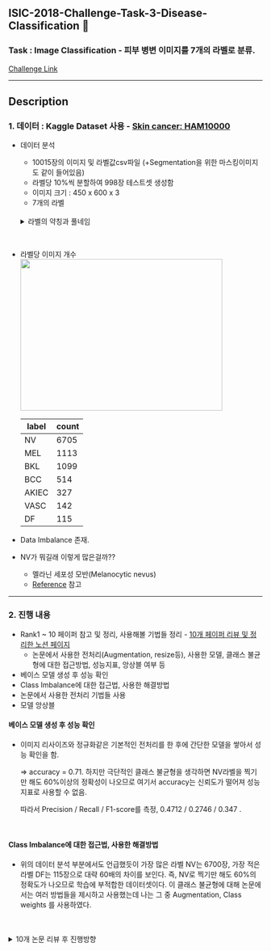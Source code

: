 ## ISIC-2018-Challenge-Task-3-Disease-Classification 🏥

### Task : Image Classification - 피부 병변 이미지를 7개의 라벨로 분류. <br/>

[Challenge Link](https://challenge.isic-archive.com/landing/2018/)


---

## Description

### 1. 데이터 : Kaggle Dataset 사용 - [Skin cancer: HAM10000](https://www.kaggle.com/datasets/surajghuwalewala/ham1000-segmentation-and-classification?select=masks)
   
   - 데이터 분석
     - 10015장의 이미지 및 라벨값csv파일 (+Segmentation을 위한 마스킹이미지도 같이 들어있음)
     - 라벨당 10%씩 분할하여 998장 테스트셋 생성함
     - 이미지 크기 : 450 x 600 x 3
     - 7개의 라벨
     <br/>
     
      <details>
      <summary>라벨의 약칭과 풀네임 </summary>
      <div markdown="1">

      label | lesion |
     |-------|--------|     
     | nv  | Melanocytic nevi |     
     | mel | Melanoma |     
     | bkl | Benign keratosis-like lesions|     
     | bcc | Basal cell carcinoma|
     | akiec | Actinic keratoses|     
     | vasc  | Vascular lesions|     
     | df | Dermatofibroma|

      </div>
      </details>
     
     
<br/>
     
     
     
   - 라벨당 이미지 개수
     <img src="https://user-images.githubusercontent.com/103362361/188297176-34f9c64e-ca4f-4f0b-bb6f-057ad3c0844e.png"  width="400" height="300"/>
     
     
     | label | count |
     |-------|-------|
     |NV|6705|
     |MEL|1113|
     |BKL|1099|
     |BCC|514|
     |AKIEC|327|
     |VASC|142|
     |DF|115|
     
  - Data Imbalance 존재.
  - NV가 뭐길래 이렇게 많은걸까??
    - 멜라닌 세포성 모반(Melanocytic nevus)
    - [Reference](https://velog.io/@jj770206/ISIC-dataset) 참고
        
        
---   
        
        
### 2. 진행 내용

   -  Rank1 ~ 10 페이퍼 참고 및 정리, 사용해볼 기법들 정리 - [10개 페이퍼 리뷰 및 정리한 노션 페이지](https://www.notion.so/Rank1-10-5aa47146a64d45a7a548dc4291e7993d?pvs=4)
      - 논문에서 사용한 전처리(Augmentation, resize등), 사용한 모델, 클래스 불균형에 대한 접근방법, 성능지표, 앙상블 여부 등
   - 베이스 모델 생성 후 성능 확인
   - Class Imbalance에 대한 접근법, 사용한 해결방법
   - 논문에서 사용한 전처리 기법들 사용 
   - 모델 앙상블

#### 베이스 모델 생성 후 성능 확인
- 이미지 리사이즈와 정규화같은 기본적인 전처리를 한 후에 간단한 모델을 쌓아서 성능 확인을 함. 
   
   => accuracy = 0.71. 하지만 극단적인 클래스 불균형을 생각하면 NV라벨을 찍기만 해도 60%이상의 정확성이 나오므로 여기서 accuracy는 신뢰도가 떨어져 성능 지표로 사용할 수 없음.
   
   따라서 Precision / Recall / F1-score를 측정, 0.4712 / 0.2746 / 0.347 .


<br/>


#### Class Imbalance에 대한 접근법, 사용한 해결방법
- 위의 데이터 분석 부분에서도 언급했듯이 가장 많은 라벨 NV는 6700장, 가장 적은 라벨 DF는 115장으로 대략 60배의 차이를 보인다. 
  즉, NV로 찍기만 해도 60%의 정확도가 나오므로 학습에 부적합한 데이터셋이다. 이 클래스 불균형에 대해 논문에서는 여러 방법들을 제시하고 사용했는데 나는 그 중 Augmentation, Class weights 를 사용하였다. 





<br/>
<br/>



<details>
<summary>10개 논문 리뷰 후 진행방향</summary>
<div markdown="1">
1. 전처리 기법(Augmentation, resize 등)
2. 사용한 모델
3. 클래스 불균형에 대한 해결방법(over/undersampling, class weight 등)
4. 사용한 성능지표 및 모델 검증 방법(대회에서 지정한 성능지표)
5. 앙상블 방법


</div>
</details>

   






